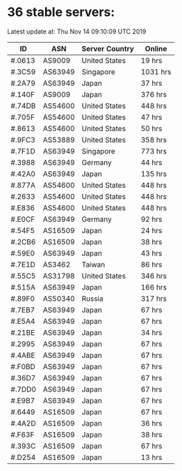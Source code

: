 # 36 stable servers:

Latest update at: Thu Nov 14 09:10:09 UTC 2019

| ID | ASN | Server Country | Online |
| -- | --- | -------------- | ------ |
| #.0613 | AS9009 | United States | 19 hrs |
| #.3C59 | AS63949 | Singapore | 1031 hrs |
| #.2A79 | AS63949 | Japan | 37 hrs |
| #.140F | AS9009 | Japan | 376 hrs |
| #.74DB | AS54600 | United States | 448 hrs |
| #.705F | AS54600 | United States | 47 hrs |
| #.8613 | AS54600 | United States | 50 hrs |
| #.9FC3 | AS53889 | United States | 358 hrs |
| #.7F1D | AS63949 | Singapore | 773 hrs |
| #.3988 | AS63949 | Germany | 44 hrs |
| #.42A0 | AS63949 | Japan | 135 hrs |
| #.877A | AS54600 | United States | 448 hrs |
| #.2633 | AS54600 | United States | 448 hrs |
| #.E836 | AS54600 | United States | 448 hrs |
| #.E0CF | AS63949 | Germany | 92 hrs |
| #.54F5 | AS16509 | Japan | 24 hrs |
| #.2CB6 | AS16509 | Japan | 38 hrs |
| #.59E0 | AS63949 | Japan | 43 hrs |
| #.7E1D | AS3462 | Taiwan | 86 hrs |
| #.55C5 | AS31798 | United States | 346 hrs |
| #.515A | AS63949 | Japan | 166 hrs |
| #.89F0 | AS50340 | Russia | 317 hrs |
| #.7EB7 | AS63949 | Japan | 67 hrs |
| #.E5A4 | AS63949 | Japan | 67 hrs |
| #.21BE | AS63949 | Japan | 34 hrs |
| #.2995 | AS63949 | Japan | 67 hrs |
| #.4ABE | AS63949 | Japan | 67 hrs |
| #.F0BD | AS63949 | Japan | 67 hrs |
| #.36D7 | AS63949 | Japan | 67 hrs |
| #.7DD0 | AS63949 | Japan | 67 hrs |
| #.E9B7 | AS63949 | Japan | 67 hrs |
| #.6449 | AS16509 | Japan | 67 hrs |
| #.4A2D | AS16509 | Japan | 36 hrs |
| #.F63F | AS16509 | Japan | 38 hrs |
| #.393C | AS16509 | Japan | 67 hrs |
| #.D254 | AS16509 | Japan | 13 hrs |

